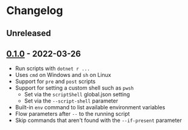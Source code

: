 # Changelog

## Unreleased

## [0.1.0](https://github.com/xt0rted/dotnet-run-script/releases/tag/v0.1.0) - 2022-03-26

- Run scripts with `dotnet r ...`
- Uses `cmd` on Windows and `sh` on Linux
- Support for `pre` and `post` scripts
- Support for setting a custom shell such as `pwsh`
  - Set via the `scriptShell` global.json setting
  - Set via the `--script-shell` parameter
- Built-in `env` command to list available environment variables
- Flow parameters after `--` to the running script
- Skip commands that aren't found with the `--if-present` parameter
